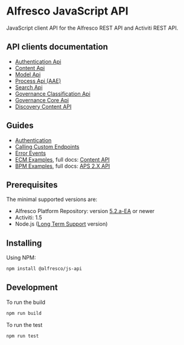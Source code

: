 # Alfresco JavaScript API

JavaScript client API for the Alfresco REST API and Activiti REST API.

## API clients documentation

- [Authentication Api](src/api/auth-rest-api/README.md)
- [Content Api](src/api/content-rest-api/README.md)
- [Model Api](src/api/model-rest-api/README.md)
- [Process Api (AAE)](src/api/activiti-rest-api/README.md)
- [Search Api](src/api/search-rest-api/README.md)
- [Governance Classification Api](src/api/gs-classification-rest-api/README.md)
- [Governance Core Api](src/api/gs-core-rest-api/README.md)
- [Discovery Content API](src/api/discovery-rest-api/README.md)

## Guides

- [Authentication](docs/authentication.md)
- [Calling Custom Endpoints](docs/calling-custom-endpoints.md)
- [Error Events](docs/error-events.md)
- [ECM Examples](ecm-example.md), full docs: [Content API](src/api/content-rest-api/README.md)
- [BPM Examples](bpm-example.md), full docs: [APS 2.X API](src/api/activiti-rest-api/README.md)

## Prerequisites

The minimal supported versions are:

- Alfresco Platform Repository: version [5.2.a-EA](https://wiki.alfresco.com/wiki/Community_file_list_201606-EA) or newer
- Activiti: 1.5
- Node.js ([Long Term Support](https://nodejs.org/en/) version)

## Installing

Using NPM:

```sh
npm install @alfresco/js-api
```

## Development

To run the build

```sh
npm run build
```

To run the test

```sh
npm run test
```
